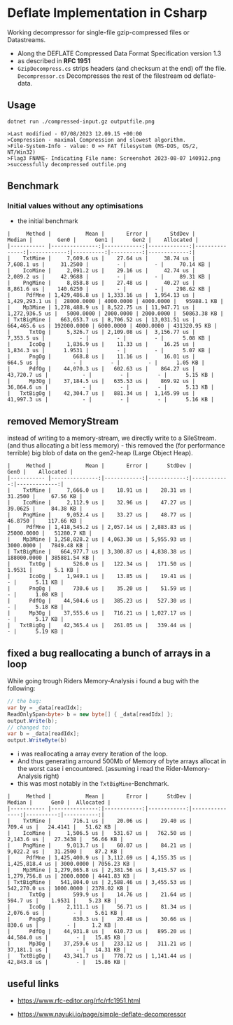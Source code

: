 ﻿# Deflate Implementation in Csharp

Working decompressor for single-file gzip-compressed files or Datastreams. 
- Along the DEFLATE Compressed Data Format Specification version 1.3
- as described in **RFC 1951**
- `GzipDecompress.cs` strips headers (and checksum at the end) off the file. `Decompressor.cs` Decompresses the rest of the filestream od deflate-data.

##  Usage
```
dotnet run ./compressed-input.gz outputfile.png

>Last modified - 07/08/2023 12.09.15 +00:00
>Compression - maximal Compression and slowest algorithm.
>File-System-Info - value: 0 => FAT filesystem (MS-DOS, OS/2, NT/Win32)
>Flag3 FNAME- Indicating File name: Screenshot 2023-08-07 140912.png
>successfully decompressed outfile.png
```

## Benchmark
### Initial values without any optimisations
- the initial benchmark

```
|     Method |           Mean |       Error |       StdDev |         Median |        Gen0 |      Gen1 |      Gen2 |    Allocated |
|----------- |---------------:|------------:|-------------:|---------------:|------------:|----------:|----------:|-------------:|
|    TxtMine |     7,609.6 us |    27.64 us |     38.74 us |     7,608.1 us |     31.2500 |         - |         - |     70.14 KB |
|    IcoMine |     2,091.2 us |    29.16 us |     42.74 us |     2,089.2 us |     42.9688 |         - |         - |     89.31 KB |
|    PngMine |     8,858.8 us |    27.48 us |     40.27 us |     8,861.6 us |    140.6250 |         - |         - |    298.62 KB |
|     PdfMne | 1,429,486.8 us | 1,333.16 us |  1,954.13 us | 1,429,293.1 us |  28000.0000 | 4000.0000 | 4000.0000 |   95988.1 KB |
|    Mp3Mine | 1,278,488.9 us | 8,522.75 us | 11,947.71 us | 1,272,936.5 us |   5000.0000 | 2000.0000 | 2000.0000 |  50863.38 KB |
| TxtBigMine |   663,653.7 us | 8,706.52 us | 13,031.51 us |   664,465.6 us | 192000.0000 | 6000.0000 | 4000.0000 | 431320.95 KB |
|      TxtOg |     5,326.7 us | 2,109.08 us |  3,156.77 us |     7,353.5 us |           - |         - |         - |      5.08 KB |
|      IcoOg |     1,836.9 us |    11.33 us |     16.25 us |     1,834.3 us |      1.9531 |         - |         - |      5.07 KB |
|      PngOg |       668.8 us |    11.16 us |     16.01 us |       664.5 us |           - |         - |         - |      1.05 KB |
|      PdfOg |    44,070.3 us |   602.63 us |    864.27 us |    43,720.7 us |           - |         - |         - |      5.15 KB |
|      Mp3Og |    37,184.5 us |   635.53 us |    869.92 us |    36,864.6 us |           - |         - |         - |      5.13 KB |
|   TxtBigOg |    42,304.7 us |   881.34 us |  1,145.99 us |    41,997.3 us |           - |         - |         - |      5.16 KB |
```
## removed MemoryStream
instead of writing to a memory-stream, we directly write to a SileStream. (and thus allocating a bit less memory)
	- this removed the (for performance terrible) big blob of data on the gen2-heap (Large Object Heap).
```
|     Method |           Mean |       Error |      StdDev |        Gen0 |    Allocated |
|----------- |---------------:|------------:|------------:|------------:|-------------:|
|    TxtMine |     7,666.0 us |    18.91 us |    28.31 us |     31.2500 |     67.56 KB |
|    IcoMine |     2,112.9 us |    32.96 us |    47.27 us |     39.0625 |     84.38 KB |
|    PngMine |     9,052.4 us |    33.27 us |    48.77 us |     46.8750 |    117.66 KB |
|     PdfMne | 1,418,545.2 us | 2,057.14 us | 2,883.83 us |  25000.0000 |   51280.7 KB |
|    Mp3Mine | 1,258,828.2 us | 4,063.30 us | 5,955.93 us |   3000.0000 |   7849.48 KB |
| TxtBigMine |   664,977.7 us | 3,300.87 us | 4,838.38 us | 188000.0000 | 385881.54 KB |
|      TxtOg |       526.0 us |   122.34 us |   171.50 us |      1.9531 |       5.1 KB |
|      IcoOg |     1,949.1 us |    13.85 us |    19.41 us |           - |      5.11 KB |
|      PngOg |       730.6 us |    35.20 us |    51.59 us |           - |      1.08 KB |
|      PdfOg |    44,504.6 us |   385.23 us |   527.30 us |           - |      5.18 KB |
|      Mp3Og |    37,555.6 us |   716.21 us | 1,027.17 us |           - |      5.17 KB |
|   TxtBigOg |    42,365.4 us |   261.05 us |   339.44 us |           - |      5.19 KB |
```
## fixed a bug reallocating a bunch of arrays in a loop
While going trough Riders Memory-Analysis i found a bug with the following:
```csharp
// the bug:
var by = _data[readIdx];
ReadOnlySpan<byte> b = new byte[] { _data[readIdx] };
output.Write(b);
// changed to:
var b = _data[readIdx];
output.WriteByte(b)
```
- i was reallocating a array every iteration of the loop.
- And thus generating arround 500Mb of Memory of byte arrays allocat in the worst case i encountered. (assuming i read the Rider-Memory-Analysis right)
- this was most notably in the `TxtBigMine`-Benchmark.
```
|     Method |           Mean |       Error |      StdDev |         Median |      Gen0 |  Allocated |
|----------- |---------------:|------------:|------------:|---------------:|----------:|-----------:|
|    TxtMine |       716.1 us |    20.06 us |    29.40 us |       709.4 us |   24.4141 |   51.62 KB |
|    IcoMine |     1,506.5 us |   531.67 us |   762.50 us |     2,143.6 us |   27.3438 |   56.66 KB |
|    PngMine |     9,013.7 us |    60.07 us |    84.21 us |     9,022.2 us |   31.2500 |    87.2 KB |
|     PdfMne | 1,425,400.9 us | 3,112.69 us | 4,155.35 us | 1,425,818.4 us | 3000.0000 | 7056.23 KB |
|    Mp3Mine | 1,279,865.8 us | 2,381.56 us | 3,415.57 us | 1,279,756.8 us | 2000.0000 | 4441.83 KB |
| TxtBigMine |   541,804.0 us | 2,588.46 us | 3,455.53 us |   542,270.0 us | 1000.0000 | 2378.02 KB |
|      TxtOg |       599.9 us |    14.76 us |    21.64 us |       594.7 us |    1.9531 |    5.23 KB |
|      IcoOg |     2,111.1 us |    56.71 us |    81.34 us |     2,076.6 us |         - |    5.61 KB |
|      PngOg |       830.3 us |    20.48 us |    30.66 us |       830.6 us |         - |     1.2 KB |
|      PdfOg |    44,931.8 us |   610.73 us |   895.20 us |    44,584.0 us |         - |   15.85 KB |
|      Mp3Og |    37,259.6 us |   233.12 us |   311.21 us |    37,181.1 us |         - |   14.31 KB |
|   TxtBigOg |    43,341.7 us |   778.72 us | 1,141.44 us |    42,843.8 us |         - |   15.86 KB |
```


## useful links

- https://www.rfc-editor.org/rfc/rfc1951.html

- https://www.nayuki.io/page/simple-deflate-decompressor
